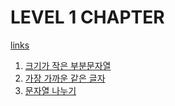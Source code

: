 # LEVEL 1 CHAPTER

[links](https://school.programmers.co.kr/learn/challenges?order=recent&page=1&levels=1)

1. [크기가 작은 부분문자열](./1.split_str/solution.js)
2. [가장 가까운 같은 글자](./2.near_num/solution.js)
3. [문자열 나누기](./3.slice_string/solution.js)
